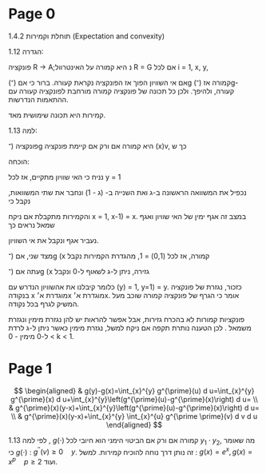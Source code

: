 # Page 0

1.4.2 תוחלת וקמירות (Expectation and convexity)

הגדרה 1.12:

פונקציה R → A;נ היא קמורה על האינטרוול R = G אם לכל i = 1, x, y,

אם אי השוויון הפוך אז הפונקציה נקראת קעורה. ברור כי אם (־)g קמורה אז (־)g- קעורה, ולהיפך. ולכן כל תכונה של פונקציה קמורה מורחבת לפונקציה קעורה עם ההתאמות הנדרשות.

קמירות היא תכונה שימושית מאד.

למה 1.13:

פונקציה (־g היא קמורה אם ורק אם קיימת פונקציה (x)v, כך ש

הוכחה:

נניח כי האי שוויון מתקיים, אז לכל y = 1

נכפיל את המשוואה הראשונה ב-ג ואת השנייה ב- (ג - 1) ונחבר את שתי המשוואות, נקבל כי

והקמירות מתקבלת אם ניקח x = 1, x-1) = x. במצב זה אגף ימין של האי שוויון ואגף שמאל נראים כך

נעביר אגף ונקבל את אי השוויון.

מצד שני, אם (־g (x קמורה, אז לכל (0,1) = 1, מהגדרת הקמירות נקבל

עתה אם (־g (x גזירה, ניתן ל-ג לשאוף ל-0 ונקבל

כלומר קיבלנו את אהשוויון הנדרש עם (y) = 1, y=1) = y. כזכור, נגזרת של פונקציה בנקודה x מוגדרת א׳x מוגדרת א׳x. אומר כי הגרף של פונקציה קמורה שוכב מעל המשיק לגרף בכל נקודה.

פונקציות קמורות לא בהכרח גזירות, אבל אפשר להראות יש להן נגזרת מימין ונגזרת משמאל . לכן הטענה נותרת תקפה אם ניקח למשל, נגזרת מימין כאשר ניתן ל-ג לרדת ל-0 מימין - 0 < k < 1.

# Page 1

$$
\begin{aligned}
& g(y)-g(x)=\int_{x}^{y} g^{\prime}(u) d u=\int_{x}^{y} g^{\prime}(x) d u+\int_{x}^{y}\left(g^{\prime}(u)-g^{\prime}(x)\right) d u= \\
& g^{\prime}(x)(y-x)+\int_{x}^{y}\left(g^{\prime}(u)-g^{\prime}(x)\right) d u= \\
& g^{\prime}(x)(y-x)+\int_{x}^{y} \int_{x}^{u} g^{\prime \prime}(v) d v d u
\end{aligned}
$$

לפי למה 1.13 , $g(\cdot)$ קמורה אם ורק אם הביטוי הימני הוא חיובי לכל $y_{1} \cdot y_{2}$, מה שאומר כי $g(\cdot)$ : $g^{\prime \prime}(v) \geq 0 \quad y$. זה נותן דרך נוחה להוכיח קמירות. למשל : $g(x)=e^{x}, g(x)=x^{p} \quad p \geq 2$ ועוד.

